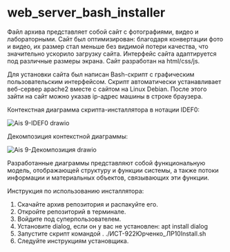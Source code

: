 # web_server_bash_installer

Файл архива представляет собой сайт с фотографиями, видео и лабораторными. Сайт был оптимизирован: благодаря конвертации фото и видео, их размер стал меньше без видимой потери качества, что значительно ускорило загрузку сайта. Интерфейс сайта адаптируется под различные размеры экрана. Сайт разработан на html/css/js.

Для установки сайта был написан Bash-скрипт с графическим пользовательским интерфейсом. Скрипт автоматически устанавливает веб-сервер apache2 вместе с сайтом на Linux Debian. После этого зайти на сайт можно указав ip-адрес машины в строке браузера.

Контекстная диаграмма скрипта-инсталлятора в нотации IDEF0:

![Ais 9-IDEF0 drawio](https://github.com/ICallMyGitHairyHarry/web_server_bash_installer/assets/51024214/d450b064-4c01-46e5-98b8-60bf38a59d97)

Декомпозиция контекстной диаграммы:

![Ais 9-Декомпозиция drawio](https://github.com/ICallMyGitHairyHarry/web_server_bash_installer/assets/51024214/2b04158c-01ec-4acd-a6c3-b501ed04da47)

Разработанные диаграммы представляют собой функциональную модель, отображающей структуру и функции системы, а также потоки информации и материальных объектов, связывающих эти функции.

Инструкция по использованию инсталлятора:
1. Скачайте архив репозитория и распакуйте его.
2. Откройте репозиторий в терминале.
3. Войдите под суперпользователем.
4. Установите dialog, если он у вас не установлен: apt install dialog
5. Запустите скрипт командой . ./ИСТ-922Юрченко_ЛР10Install.sh
6. Следуйте инструкциям установщика.


